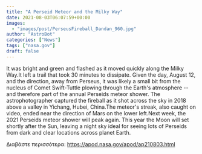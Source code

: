 ```yaml
---
title: "A Perseid Meteor and the Milky Way"
date: 2021-08-03T06:07:59+00:00
images:
  - "images/post/PerseusFireball_Dandan_960.jpg"
author: "AstroBot"
categories: ["News"]
tags: ["nasa.gov"]
draft: false
---
```


It was bright and green and flashed as it moved quickly along the Milky Way.It left a trail that took 30 minutes to dissipate. Given the day, August 12, and the direction, away from Perseus, it was likely a small bit from the nucleus of Comet Swift-Tuttle plowing through the Earth's atmosphere -- and therefore part of the annual Perseids meteor shower. The astrophotographer captured the fireball as it shot across the sky in 2018 above a valley in Yichang, Hubei, China.The meteor's streak, also caught on video, ended near the direction of Mars on the lower left.Next week, the 2021 Perseids meteor shower will peak again. This year the Moon will set shortly after the Sun, leaving a night sky ideal for seeing lots of Perseids from dark and clear locations across planet Earth. 

Διαβάστε περισσότερα: https://apod.nasa.gov/apod/ap210803.html
